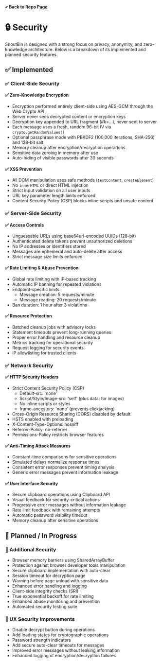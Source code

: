 #### [< Back to Repo Page](https://github.com/ianshapiro1/shoutbin)

# 🔒 Security
ShoutBin is designed with a strong focus on privacy, anonymity, and zero-knowledge architecture. Below is a breakdown of its implemented and planned security features.

## ✅ Implemented

### ✅ Client-Side Security

#### ✅ Zero-Knowledge Encryption
- Encryption performed entirely client-side using AES-GCM through the Web Crypto API
- Server never sees decrypted content or encryption keys
- Decryption key appended to URL fragment (#k=...), never sent to server
- Each message uses a fresh, random 96-bit IV via `crypto.getRandomValues()`
- Optional passphrase mode with PBKDF2 (100,000 iterations, SHA-256) and 128-bit salt
- Memory cleanup after encryption/decryption operations
- Sensitive data zeroing in memory after use
- Auto-hiding of visible passwords after 30 seconds

#### ✅ XSS Prevention
- All DOM manipulation uses safe methods (`textContent`, `createElement`)
- No `innerHTML` or direct HTML injection
- Strict input validation on all user inputs
- URL key parameter length limits enforced
- Content Security Policy (CSP) blocks inline scripts and unsafe content

### ✅ Server-Side Security

#### ✅ Access Controls
- Unguessable URLs using base64url-encoded UUIDs (128-bit)
- Authenticated delete tokens prevent unauthorized deletions
- No IP addresses or identifiers stored
- Messages are ephemeral and auto-delete after access
- Strict message size limits enforced

#### ✅ Rate Limiting & Abuse Prevention
- Global rate limiting with IP-based tracking
- Automatic IP banning for repeated violations
- Endpoint-specific limits:
  - Message creation: 5 requests/minute
  - Message reading: 20 requests/minute
- Ban duration: 1 hour after 3 violations

#### ✅ Resource Protection
- Batched cleanup jobs with advisory locks
- Statement timeouts prevent long-running queries
- Proper error handling and resource cleanup
- Metrics tracking for operational security
- Request logging for security events
- IP allowlisting for trusted clients

### ✅ Network Security

#### ✅ HTTP Security Headers
- Strict Content Security Policy (CSP)
  - Default-src: 'none'
  - Script/Style/Image-src: 'self' (plus data: for images)
  - No inline scripts or styles
  - frame-ancestors: 'none' (prevents clickjacking)
- Cross-Origin Resource Sharing (CORS) disabled by default
- HSTS enabled with preloading
- X-Content-Type-Options: nosniff
- Referrer-Policy: no-referrer
- Permissions-Policy restricts browser features

#### ✅ Anti-Timing Attack Measures
- Constant-time comparisons for sensitive operations
- Simulated delays normalize response times
- Consistent error responses prevent timing analysis
- Generic error messages prevent information leakage

#### ✅ User Interface Security
- Secure clipboard operations using Clipboard API
- Visual feedback for security-critical actions
- Progressive error messages without information leakage
- Rate limit feedback with remaining attempts
- Automatic password visibility timeout
- Memory cleanup after sensitive operations

## 🔧 Planned / In Progress

### 🔧 Additional Security
- Browser memory barriers using SharedArrayBuffer
- Protection against browser developer tools manipulation
- Secure clipboard implementation with auto-clear
- Session timeout for decryption page
- Warning before page unload with sensitive data
- Enhanced error handling and logging
- Client-side integrity checks (SRI)
- True exponential backoff for rate limiting
- Enhanced abuse monitoring and prevention
- Automated security testing suite

### 🔧 UX Security Improvements
- Disable decrypt button during operations
- Add loading states for cryptographic operations
- Password strength indicators
- Add secure auto-clear timeouts for messages
- Improved error messages without leaking information
- Enhanced logging of encryption/decryption failures
